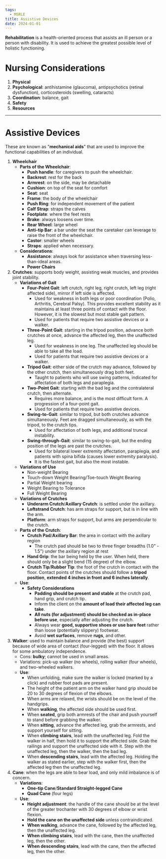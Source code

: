 ```yaml
---
tags:
  - MSRLE
title: Assistive Devices
date: 2024-01-01
---
```

**Rehabilitation** is a health-oriented process that assists an ill person or a person with disability. It is used to achieve the greatest possible level of holistic functioning.
# Nursing Considerations
1. **Physical**
2. **Psychological**: antihistamine (glaucoma), antipsychotics (retinal dysfunction), corticosteroids (swelling, cataracts)
3. **Coordination**: balance, gait
4. **Safety**
5. **Resources**
___
# Assistive Devices
These are known as "**mechanical aids**" that are used to improve the functional capabilities of an individual.
1. **Wheelchair**
	- **Parts of the Wheelchair**:
		- **Push handle**: for caregivers to push the wheelchair.
		- **Backrest**: rest for the back
		- **Armrest**: on the side, may be detachable
		- **Cushion**: on top of the seat for comfort
		- **Seat**: seat
		- **Frame**: the body of the wheelchair
		- **Push Ring**: for independent movement of the patient
		- **Calf Strap**: straps the calves
		- **Footplate**: where the feet rests
		- **Brake**: always loosens over time.
		- **Rear Wheel**: large wheel
		- **Anti-tip Bar**: a bar under the seat the caretaker can leverage to raise the front of the wheelchair.
		- **Castor**: smaller wheels
		- **Straps**: applied when necessary.
	- **Considerations**:
		- **Assistance**: always look for assistance when traversing less-than-ideal areas.
		- **Power Chairs**
1. **Crutches**: supports body weight, assisting weak muscles, and provides joint stability.
	- **Variations of Gait**
		- **Four-Point Gait**: left crutch, right leg, right crutch, left leg (right affected side), mirror if left side is affected.
			- Used for weakness in both legs or poor coordination (Polio, Arthritis, Cerebral Palsy). This provides excellent stability as it maintains at least three points of contact with the floor. However, it is the slowest but most stable gait pattern.
			- Used for patients that require two assistive devices or a walker.
		- **Three-Point Gait**: starting in the tripod position, advance both crutches at once, advance the affected leg, then the unaffected leg.
			- Used for weakness in one leg. The unaffected leg should be able to take all the load.
			- Used for patients that require two assistive devices or a walker.
		- **Tripod Gait**: either side of the crutch may advance, followed by the other crutch, then simultaneously drag both feet.
			- Taught to patients who will use swing patterns, indicated for affectation of both legs and paraplegia.
		- **Two-Point Gait**: starting with the bad leg and the contralateral crutch, then alternate.
			- Requires more balance, and is the most difficult form. A progression of a four-point gait.
			- Used for patients that require two assistive devices.
		- **Swing-to-Gait**: similar to tripod, but both crutches advance simultaneously. Feet are dragged simultaneously, as with the tripod, to the crutch tips.
			- Used for affectation of both legs, and additional truncal instability.
		- **Swing-through-Gait**: similar to swing-to-gait, but the ending position of the legs are past the crutches.
			- Used for bilateral lower extremity affectation, paraplegia, and patients with spina bifida (causes lower extremity paralysis).
			- It is the fastest gait, but also the most instable.
	- **Variations of Use**
		- Non-weight Bearing
		- Touch-down Weight Bearing/Toe-touch Weight Bearing
		- Partial Weight bearing
		- Weight Bearing to Tolerance
		- Full Weight Bearing
	- **Variations of Crutches**
		- **Underarm Crutch**/**Axillary Crutch**: is settled under the axillary.
		- **Loftstrand Crutch**: has arm straps for support, but is in line with the arm.
		- **Platform**: arm straps for support, but arms are perpendicular to the crutch.
	- **Parts of the Crutch**:
		- **Crutch Pad**/**Axillary Bar**: the area in contact with the axillary region
			- The crutch pad should be two to three finger breadths (1.0" - 1.5") under the axillary region at rest
		- **Hand Grip**: the bar being held by the user. When held, there should only be a slight bend (15 degree) of the elbow.
		- **Crutch Tip**/**Rubber Tip**: the foot of the crutch in contact with the floor. Contact points of the crutches should follow a **tripod position**, **extended 4 inches in front and 6 inches laterally**.
	- **Use**: 
		- **Safety Considerations**
			- **Padding should be present and stable** at the crutch pad, hand grip, and crutch tip.
			- Inform the client on the **amount of load their affected leg can take**.
			- **All nuts (for adjustment) should be checked as in-place before use**, especially after adjusting the crutch.
			- Always wear **good, supportive shoes or use bare feet** rather than loose (potentially slippery) footwear.
			- Avoid **wet surfaces**, remove **rugs**, and other.
2. **Walker**: used to maintain balance and provide (the best) support because of wide area of contact (four-legged) with the floor. It allows for some ambulatory independence.
	- Cons: **bulky**; cannot be used in small areas.
	- Variations: pick-up walker (no wheels), rolling walker (four wheels), and two-wheeled walkers.
	- **Use**:
		- When unfolding, make sure the walker is locked (marked by a click) and rubber foot pads are present.
		- The height of the patient arm on the walker hand grip should be 20 to 30 degrees of flexion of the elbows.
		- When arms are relaxed, the wrists should be on the level of the handgrips.
		- When **walking**, the affected side should be used first.
		- When **seated**, grip both armrests of the chair and push yourself to stand before grabbing the walker.
		- When **sitting**, advance the affected leg, grab the armrests, and support yourself for sitting.
		- When **climbing stairs**, lead with the unaffected leg. Fold the walker in half, then hold it to support the affected side. Grab the railings and support the unaffected side with it. Step with the unaffected leg, then the walker, then the bad leg.
		- When **descending stairs**, lead with the affected leg. Holding the walker as stated earlier, step with the walker first, then the affected leg then the unaffected leg.
3. **Cane**: when the legs are able to bear load, and only mild imbalance is of concern.
	- **Variations**:
		- **One-tip Cane**/**Standard Straight-legged Cane**
		- **Quad Cane** (four legs)
	- **Use**:
		- **Height adjustment**: the handle of the cane should be at the level of the greater trochanter with 30 degrees of elbow or wrist flexion.
		- **Hold the cane on the unaffected side** unless contraindicated.
		- **When walking**, advance the cane, followed by the affected leg, then the unaffected leg.
		- **When climbing stairs**, lead with the cane, then the unaffected leg, then the other.
		- **When descending stairs**, lead with the cane, then the affected leg, then the other.